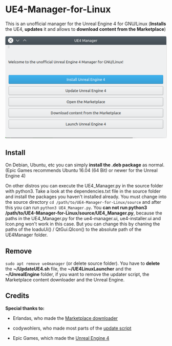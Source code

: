 # UE4-Manager-for-Linux
 This is an unofficial manager for the Unreal Engine 4 for GNU/Linux (**Installs** the UE4, **updates** it and allows to **download content from the Marketplace**)
 
 ![Screenshot](https://raw.githubusercontent.com/Liemaeu/UE4-Manager-for-Linux/master/Screenshot.png)
 

## Install

On Debian, Ubuntu, etc you can simply **install the .deb package** as normal. (Epic Games recommends Ubuntu 16.04 (64 Bit) or newer for the Unreal Engine 4)

On other distros you can execute the UE4_Manager.py in the source folder with python3. Take a look at the dependencies.txt file in the source folder and install the packages you haven't installed already. You must change into the source directory `cd /path/to/UE4-Manager-for-Linux/source` and after this you can run `python3 UE4_Manager.py`. You **can not run python3 /path/to/UE4-Manager-for-Linux/source/UE4_Manager.py**, because the paths in the UE4_Manager.py for the ue4-manager.ui, ue4-installer.ui and Icon.png won't work in this case. But you can change this by chaning the paths of the loaduUi() / QtGui.QIcon() to the absolute path of the UE4Manager folder.

## Remove

`sudo apt remove ue4manager` (or delete source folder).
You have to **delete** the **~/UpdateUE4.sh** file, the **~/UE4LinuxLauncher** and the **~/UnrealEngine** folder, if you want to remove the updater script, the Marketplace content downloader and the Unreal Engine.


## Credits

**Special thanks to:**

- Erlandas, who made the [Marketplace downloader](https://github.com/Erlandys/UE4LinuxLauncher.git)

- codywohlers, who made most parts of the [update script](https://forums.unrealengine.com/community/community-content-tools-and-tutorials/118456-update-script-for-linux)

- Epic Games, which made the [Unreal Engine 4](https://github.com/EpicGames/UnrealEngine.git)
